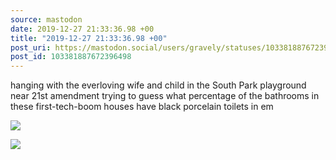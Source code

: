 ```yaml
---
source: mastodon
date: 2019-12-27 21:33:36.98 +00
title: "2019-12-27 21:33:36.98 +00"
post_uri: https://mastodon.social/users/gravely/statuses/103381887672396498
post_id: 103381887672396498
---
```

hanging with the everloving wife and child in the South Park playground near 21st amendment trying to guess what percentage of the bathrooms in these first-tech-boom houses have black porcelain toilets in em


![](/images/23199723.jpg)

![](/images/23199724.jpg)

